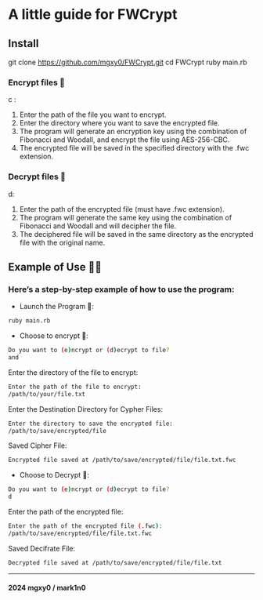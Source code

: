 # A little guide for FWCrypt

## Install
	
git clone https://github.com/mgxy0/FWCrypt.git
cd FWCrypt
ruby main.rb

### Encrypt files 🔸

c :
1. Enter the path of the file you want to encrypt.
2. Enter the directory where you want to save the encrypted file.
3. The program will generate an encryption key using the combination of Fibonacci and Woodall, and encrypt the file using AES-256-CBC.
4. The encrypted file will be saved in the specified directory with the .fwc extension.

### Decrypt files 🔹

d:
1. Enter the path of the encrypted file (must have .fwc extension).
2. The program will generate the same key using the combination of Fibonacci and Woodall and will decipher the file.
3. The deciphered file will be saved in the same directory as the encrypted file with the original name.


## Example of Use ✍🏻

### Here’s a step-by-step example of how to use the program:

- Launch the Program 🚀:
```sh
ruby main.rb
```

- Choose to encrypt 🔸:

```sh
Do you want to (e)ncrypt or (d)ecrypt to file?
and
```

Enter the directory of the file to encrypt:
```sh
Enter the path of the file to encrypt:
/path/to/your/file.txt
```

Enter the Destination Directory for Cypher Files:
```sh
Enter the directory to save the encrypted file:
/path/to/save/encrypted/file
```

Saved Cipher File:
```sh
Encrypted file saved at /path/to/save/encrypted/file/file.txt.fwc
```

- Choose to Decrypt 🔹:

```sh
Do you want to (e)ncrypt or (d)ecrypt to file?
d
```

Enter the path of the encrypted file:
```sh
Enter the path of the encrypted file (.fwc):
/path/to/save/encrypted/file/file.txt.fwc
```

Saved Decifrate File:
```sh
Decrypted file saved at /path/to/save/encrypted/file/file.txt
```

----------------------------------------------------------------------------------------------------------------------------------------------------------------------------------------------------------------------------------------------------------------------------------------------------

#### 2024 mgxy0 / mark1n0
